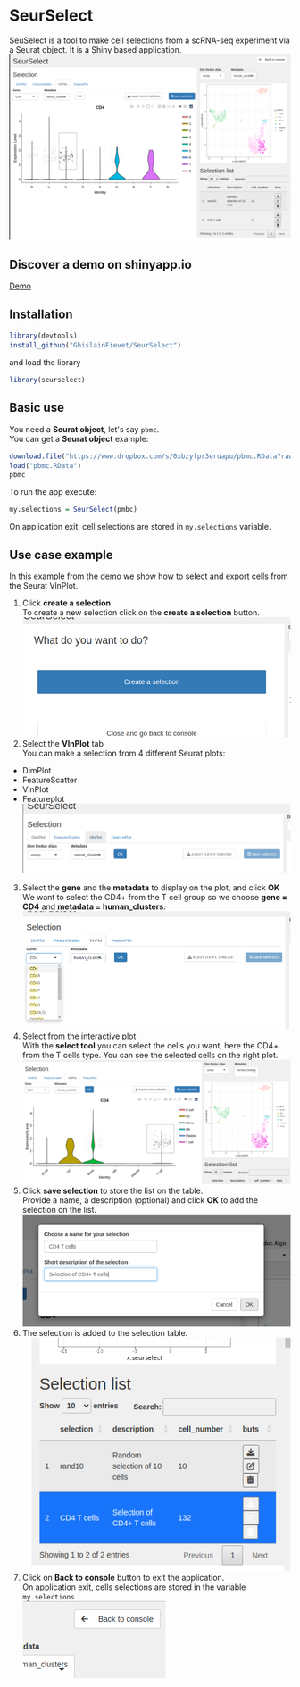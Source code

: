 # SeurSelect  
SeuSelect is a tool to make cell selections from a scRNA-seq experiment via a Seurat object. It is a Shiny based application.
![presentation view](https://raw.githubusercontent.com/GhislainFievet/SeurSelect/main/im/main_panel.png)

## Discover a demo on shinyapp.io
[Demo](https://gfievetinserm.shinyapps.io/seurselect/)

## Installation
```R
library(devtools)
install_github("GhislainFievet/SeurSelect")
```
and load the library
```R
library(seurselect)
```

## Basic use

You need a **Seurat object**, let's say ```pbmc```.  
You can get a **Seurat object** example:
```R
download.file("https://www.dropbox.com/s/0xbzyfpr3eruapu/pbmc.RData?raw=1","pbmc.RData")
load("pbmc.RData")
pbmc
```

To run the app execute:
```R
my.selections = SeurSelect(pmbc)
```
On application exit, cell selections are stored in ```my.selections``` variable.



## Use case example
In this example from the [demo](https://gfievetinserm.shinyapps.io/seurselect/) we show how to select and export cells from the Seurat VlnPlot.
1. Click **create a selection**  
To create a new selection click on the **create a selection** button.  
![create a selection](https://raw.githubusercontent.com/GhislainFievet/SeurSelect/main/im/ss_1.png)
2. Select the **VlnPlot** tab  
You can make a selection from 4 different Seurat plots: 
- DimPlot
- FeatureScatter
- VlnPlot
- Featureplot  
![Select plot](https://raw.githubusercontent.com/GhislainFievet/SeurSelect/main/im/ss_2.png)
3. Select the **gene** and the **metadata** to display on the plot, and click **OK**  
We want to select the CD4+ from the T cell group so we choose **gene = CD4** and **metadata = human_clusters**.  
![choose gene and metadata](https://raw.githubusercontent.com/GhislainFievet/SeurSelect/main/im/ss_3.png)
4. Select from the interactive plot  
With the **select tool** you can select the cells you want, here the CD4+ from the T cells type. You can see the selected cells on the right plot.  
![make the selection](https://raw.githubusercontent.com/GhislainFievet/SeurSelect/main/im/ss_4.png)
5. Click **save selection** to store the list on the table.  
Provide a name, a description (optional) and click **OK** to add the selection on the list.  
![save selection](https://raw.githubusercontent.com/GhislainFievet/SeurSelect/main/im/ss_5.png)
6. The selection is added to the selection table.  
![selection table](https://raw.githubusercontent.com/GhislainFievet/SeurSelect/main/im/ss_6.png)
7. Click on **Back to console** button to exit the application.  
On application exit, cells selections are stored in the variable ```my.selections```  
![close application](https://raw.githubusercontent.com/GhislainFievet/SeurSelect/main/im/ss_7.png)

